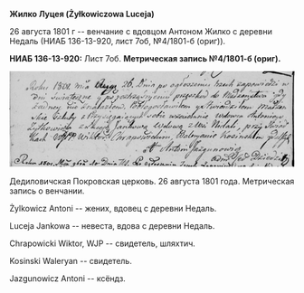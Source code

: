 **Жилко Луцея (Żyłkowiczowa Luceja)**

26 августа 1801 г -- венчание с вдовцом Антоном Жилко с деревни Недаль
(НИАБ 136-13-920, лист 7об, №4/1801-б (ориг)).

**НИАБ 136-13-920:** Лист 7об. **Метрическая запись №4/1801-б (ориг).**

![](./media/5789d78df9a35643fc4e5320ec4b9ccb3b08da3b.png)

Дедиловичская Покровская церковь. 26 августа 1801 года. Метрическая
запись о венчании.

Żylkowicz Antoni -- жених, вдовец с деревни Недаль.

Luceja Jankowa -- невеста, вдова с деревни Недаль.

Chrapowicki Wiktor, WJP -- свидетель, шляхтич.

Kosinski Waleryan -- свидетель.

Jazgunowicz Antoni -- ксёндз.
